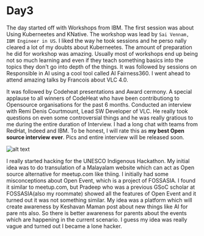 # Day3

The day started off with Workshops from IBM. The first session was about Using
Kuberneetes and KNative. The workshop was lead by `Sai Vennam, IBM Engineer in
US`. I liked the way he took sessions and he perso nally cleared a lot of my
doubts about Kuberneetes. The amount of preparation he did for workshop was
amazing. Usually most of workshops end up being not so much learning and even if
they teach something basics into the topics they don't go into depth of the
things. It was followed by sessions on Responsible in AI using a cool tool
called AI Fairness360. I went ahead to attend amazing talks by Francois about
VLC 4.0.

It was followed by Codeheat presentations and Award cermony. A special applause
to all winners of CodeHeat who have been contributiong to Opensource
organisations for the past 6 months. Conducted an interview with Remi Denis
Courtmount, Lead SW Developer of VLC. He really took questions on even some
controversial things and he was really gratious to me during the entire duration
of Interview. I had a long chat with teams from RedHat, Indeed and IBM. To be
honest, I will rate this as **my best Open source interview ever**. Pics and
entire interview will be released soon.

![alt text](../images/meet_remi.jpg)

I really started hacking for the UNESCO Indigenous Hackathon. My initial idea
was to do transulation of a Malayalam website which can act as Open source
alternative for meetup.com like thiing. I initially had some misconceptions
about Open Event, which is a project of FOSSASIA. I found it similar to
meetup.com, but Pradeep who was a previous GSoC scholar at FOSSASIA(also my
roommate) showed all the features of Open Event and it turned out it was not
something similar. My idea was a platform which will create awareness by
Keshavan Maman post about new things like AI for pare nts also. So there is
better awareness for parents about the events which are happening in the current
scenario. I guess my idea was really vague and turned out I became a lone
hacker.
 
